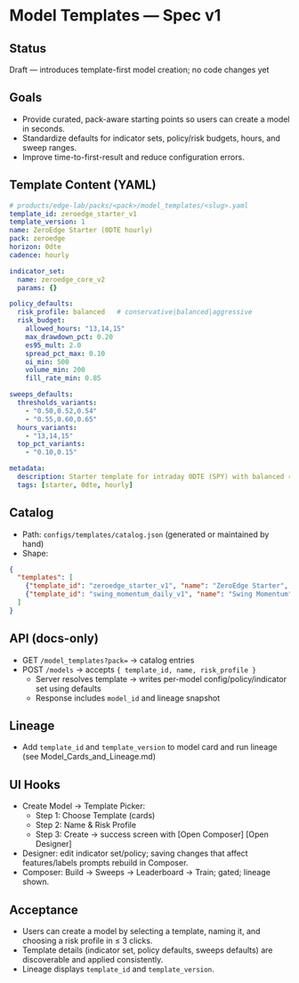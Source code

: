 # Model Templates — Spec v1

## Status
Draft — introduces template-first model creation; no code changes yet

## Goals
- Provide curated, pack-aware starting points so users can create a model in seconds.
- Standardize defaults for indicator sets, policy/risk budgets, hours, and sweep ranges.
- Improve time-to-first-result and reduce configuration errors.

## Template Content (YAML)
```yaml
# products/edge-lab/packs/<pack>/model_templates/<slug>.yaml
template_id: zeroedge_starter_v1
template_version: 1
name: ZeroEdge Starter (0DTE hourly)
pack: zeroedge
horizon: 0dte
cadence: hourly

indicator_set:
  name: zeroedge_core_v2
  params: {}

policy_defaults:
  risk_profile: balanced   # conservative|balanced|aggressive
  risk_budget:
    allowed_hours: "13,14,15"
    max_drawdown_pct: 0.20
    es95_mult: 2.0
    spread_pct_max: 0.10
    oi_min: 500
    volume_min: 200
    fill_rate_min: 0.85

sweeps_defaults:
  thresholds_variants:
    - "0.50,0.52,0.54"
    - "0.55,0.60,0.65"
  hours_variants:
    - "13,14,15"
  top_pct_variants:
    - "0.10,0.15"

metadata:
  description: Starter template for intraday 0DTE (SPY) with balanced risk.
  tags: [starter, 0dte, hourly]
```

## Catalog
- Path: `configs/templates/catalog.json` (generated or maintained by hand)
- Shape:
```json
{
  "templates": [
    {"template_id": "zeroedge_starter_v1", "name": "ZeroEdge Starter", "pack": "zeroedge", "horizon": "0dte", "cadence": "hourly", "template_version": 1},
    {"template_id": "swing_momentum_daily_v1", "name": "Swing Momentum", "pack": "swingedge", "horizon": "swing", "cadence": "daily", "template_version": 1}
  ]
}
```

## API (docs-only)
- GET `/model_templates?pack=` → catalog entries
- POST `/models` → accepts `{ template_id, name, risk_profile }`
  - Server resolves template → writes per-model config/policy/indicator set using defaults
  - Response includes `model_id` and lineage snapshot

## Lineage
- Add `template_id` and `template_version` to model card and run lineage (see Model_Cards_and_Lineage.md)

## UI Hooks
- Create Model → Template Picker:
  - Step 1: Choose Template (cards)
  - Step 2: Name & Risk Profile
  - Step 3: Create → success screen with [Open Composer] [Open Designer]
- Designer: edit indicator set/policy; saving changes that affect features/labels prompts rebuild in Composer.
- Composer: Build → Sweeps → Leaderboard → Train; gated; lineage shown.

## Acceptance
- Users can create a model by selecting a template, naming it, and choosing a risk profile in ≤ 3 clicks.
- Template details (indicator set, policy defaults, sweeps defaults) are discoverable and applied consistently.
- Lineage displays `template_id` and `template_version`.
